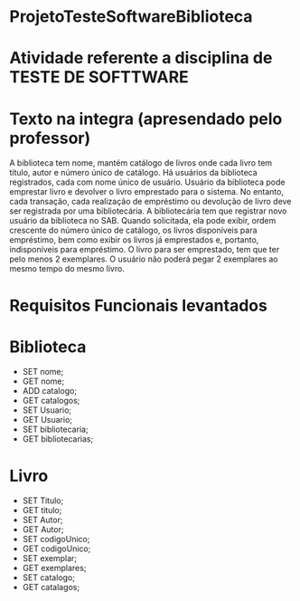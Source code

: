# ProjetoTesteSoftwareBiblioteca

# Atividade referente a disciplina de TESTE DE SOFTTWARE

# Texto na integra (apresendado pelo professor)
A biblioteca tem nome, mantém catálogo de livros onde cada livro tem título, autor e número único de catálogo. Há usuários da biblioteca registrados, cada com nome único de usuário. Usuário da biblioteca pode emprestar livro e devolver o livro emprestado para o sistema. No entanto, cada transação, cada realização de empréstimo ou devolução de livro deve ser registrada por uma bibliotecária. A bibliotecária tem que registrar novo usuário da biblioteca no SAB.
Quando solicitada, ela pode exibir, ordem crescente do número único de catálogo, os livros disponíveis para empréstimo, bem como exibir os livros já emprestados e, portanto, indisponíveis para empréstimo. 
O livro para ser emprestado, tem que ter pelo menos 2 exemplares. O usuário não poderá pegar 2 exemplares ao mesmo tempo do mesmo livro.

# Requisitos Funcionais levantados
# Biblioteca
- SET nome;
- GET nome;
- ADD catalogo;
- GET catalogos;
- SET Usuario;
- GET Usuario;
- SET bibliotecaria;
- GET bibliotecarias;

# Livro
- SET Titulo;
- GET titulo;
- SET Autor;
- GET Autor;
- SET codigoUnico;
- GET codigoUnico;
- SET exemplar;
- GET exemplares;
- SET catalogo;
- GET catalagos;
